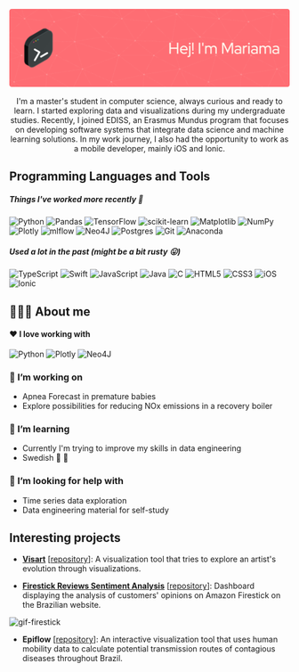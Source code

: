 ![Header](./github-header-image.png)


<p align="center">I'm a master's student in computer science, always curious and ready to learn. I started exploring data and visualizations during my undergraduate studies. Recently, I joined EDISS, an Erasmus Mundus program that focuses on developing software systems that integrate data science and machine learning solutions. In my work journey, I also had the opportunity to work as a mobile developer, mainly iOS and Ionic.</p>



## Programming Languages and Tools 

##### Things I've worked more recently :muscle:

![Python](https://img.shields.io/badge/python-3670A0?style=for-the-badge&logo=python&logoColor=ffdd54) ![Pandas](https://img.shields.io/badge/pandas-%23150458.svg?style=for-the-badge&logo=pandas&logoColor=white) ![TensorFlow](https://img.shields.io/badge/TensorFlow-%23FF6F00.svg?style=for-the-badge&logo=TensorFlow&logoColor=white) ![scikit-learn](https://img.shields.io/badge/scikit--learn-%23F7931E.svg?style=for-the-badge&logo=scikit-learn&logoColor=white)  ![Matplotlib](https://img.shields.io/badge/Matplotlib-%23ffffff.svg?style=for-the-badge&logo=Matplotlib&logoColor=black)  ![NumPy](https://img.shields.io/badge/numpy-%23013243.svg?style=for-the-badge&logo=numpy&logoColor=white) ![Plotly](https://img.shields.io/badge/Plotly-%233F4F75.svg?style=for-the-badge&logo=plotly&logoColor=white) ![mlflow](https://img.shields.io/badge/mlflow-%23d9ead3.svg?style=for-the-badge&logo=numpy&logoColor=blue) ![Neo4J](https://img.shields.io/badge/Neo4j-008CC1?style=for-the-badge&logo=neo4j&logoColor=white) ![Postgres](https://img.shields.io/badge/postgres-%23316192.svg?style=for-the-badge&logo=postgresql&logoColor=white) ![Git](https://img.shields.io/badge/git-%23F05033.svg?style=for-the-badge&logo=git&logoColor=white) ![Anaconda](https://img.shields.io/badge/Anaconda-%2344A833.svg?style=for-the-badge&logo=anaconda&logoColor=white)



##### Used a lot in the past (might be a bit rusty :stuck_out_tongue:)

![TypeScript](https://img.shields.io/badge/typescript-%23007ACC.svg?style=for-the-badge&logo=typescript&logoColor=white) ![Swift](https://img.shields.io/badge/swift-F54A2A?style=for-the-badge&logo=swift&logoColor=white) ![JavaScript](https://img.shields.io/badge/javascript-%23323330.svg?style=for-the-badge&logo=javascript&logoColor=%23F7DF1E) ![Java](https://img.shields.io/badge/java-%23ED8B00.svg?style=for-the-badge&logo=openjdk&logoColor=white) ![C](https://img.shields.io/badge/c-%2300599C.svg?style=for-the-badge&logo=c&logoColor=white) ![HTML5](https://img.shields.io/badge/html5-%23E34F26.svg?style=for-the-badge&logo=html5&logoColor=white) ![CSS3](https://img.shields.io/badge/css3-%231572B6.svg?style=for-the-badge&logo=css3&logoColor=white) ![iOS](https://img.shields.io/badge/iOS-000000?style=for-the-badge&logo=ios&logoColor=white)![Ionic](https://img.shields.io/badge/Ionic-%233880FF.svg?style=for-the-badge&logo=Ionic&logoColor=white)



## 👩🏽‍💻 About me

#### :heart: I love working with 

![Python](https://img.shields.io/badge/python-3670A0?style=for-the-badge&logo=python&logoColor=ffdd54) ![Plotly](https://img.shields.io/badge/Plotly-%233F4F75.svg?style=for-the-badge&logo=plotly&logoColor=white) ![Neo4J](https://img.shields.io/badge/Neo4j-008CC1?style=for-the-badge&logo=neo4j&logoColor=white)


### 🔭 I’m working on

- Apnea Forecast in premature babies
- Explore possibilities for reducing NOx emissions in a recovery boiler

### 🌱 I’m learning

- Currently I'm trying to improve my skills in data engineering
- Swedish :yellow_heart: :blue_heart:
  

### 🤔 I’m looking for help with

- Time series data exploration
- Data engineering material for self-study


## Interesting projects

- **[Visart](https://visart.onrender.com/)** [[repository](https://github.com/lucascouri2/residencia-vizart)]: A visualization tool that tries to explore an artist's evolution through visualizations. 

- **[Firestick Reviews Sentiment Analysis](https://sentiment-analysis-firestick.streamlit.app/)** [[repository](https://github.com/lucascouri2/residencia-mineracao)]: Dashboard displaying the analysis of customers' opinions on Amazon Firestick on the Brazilian website.

![gif-firestick](https://github.com/mariamaOlive/mariamaOlive/assets/2599977/85ea0b46-7b3d-4c22-9f60-e9ca97684078)


- **Epiflow** [[repository](https://github.com/lucascouri2/residencia-mineracao)]: An interactive visualization tool that uses human mobility data to calculate potential transmission routes of contagious diseases throughout Brazil.




